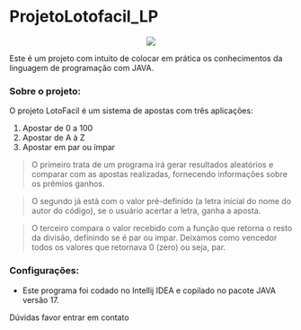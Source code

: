 # ProjetoLotofacil_LP

<div align= "center">
  <img src = "https://user-images.githubusercontent.com/134346057/270828580-7617ec83-0c5e-4101-9fbc-a3d189589436.jpg"/>
</div>

Este é um projeto com intuito de colocar em prática os conhecimentos da linguagem de programação com JAVA. 

<h3> Sobre o projeto: </h3>

O projeto LotoFacil é um sistema de apostas com três aplicações:

1. Apostar de 0 a 100
2. Apostar de A à Z
3. Apostar em par ou ímpar

  > O primeiro trata de um programa irá gerar resultados aleatórios e comparar com as apostas realizadas, fornecendo informações sobre os prêmios ganhos.

  > O segundo já está com o valor pré-definido (a letra inicial do nome do autor do código), se o usuário acertar a letra, ganha a aposta.

  > O terceiro compara o valor recebido com a função que retorna o resto da divisão, definindo se é par ou impar. Deixamos como vencedor todos os valores que retornava 0 (zero) ou seja, par.

 <h3> Configurações: </h3>

 - Este programa foi codado no Intellij IDEA e copilado no pacote JAVA versão 17.


Dúvidas favor entrar em contato
